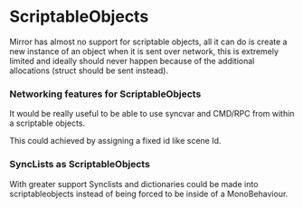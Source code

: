 # ScriptableObjects

Mirror has almost no support for scriptable objects, all it can do is create a new instance of an object when it is sent over network, this is extremely limited and ideally should never happen because of the additional allocations (struct should be sent instead).

### Networking features for ScriptableObjects 

It would be really useful to be able to use syncvar and CMD/RPC from within a scriptable objects. 

This could achieved by assigning a fixed id like scene Id.

### SyncLists as ScriptableObjects

With greater support Synclists and dictionaries could be made into scriptableobjects instead of being forced to be inside of a MonoBehaviour.

